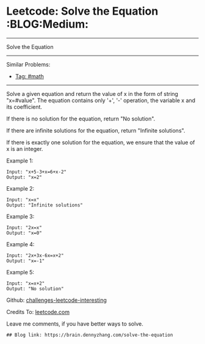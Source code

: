 # Leetcode: Solve the Equation     :BLOG:Medium:


---

Solve the Equation  

---

Similar Problems:  
-   [Tag: #math](https://brain.dennyzhang.com/tag/math)

---

Solve a given equation and return the value of x in the form of string "x=#value". The equation contains only '+', '-' operation, the variable x and its coefficient.  

If there is no solution for the equation, return "No solution".  

If there are infinite solutions for the equation, return "Infinite solutions".  

If there is exactly one solution for the equation, we ensure that the value of x is an integer.  

Example 1:  

    Input: "x+5-3+x=6+x-2"
    Output: "x=2"

Example 2:  

    Input: "x=x"
    Output: "Infinite solutions"

Example 3:  

    Input: "2x=x"
    Output: "x=0"

Example 4:  

    Input: "2x+3x-6x=x+2"
    Output: "x=-1"

Example 5:  

    Input: "x=x+2"
    Output: "No solution"

Github: [challenges-leetcode-interesting](https://github.com/DennyZhang/challenges-leetcode-interesting/tree/master/solve-the-equation)  

Credits To: [leetcode.com](https://leetcode.com/problems/solve-the-equation/description/)  

Leave me comments, if you have better ways to solve.  

    ## Blog link: https://brain.dennyzhang.com/solve-the-equation
